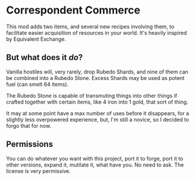 # Correspondent Commerce

This mod adds two items, and several new recipes involving them, to facilitate easier acquisition of resources in your world. It's heavily inspired by Equivalent Exchange.

## But what does it *do*?

Vanilla hostiles will, very rarely, drop Rubedo Shards, and nine of them can be combined into a Rubedo Stone. Excess Shards may be used as potent fuel (can smelt 64 items).

The Rubedo Stone is capable of transmuting things into other things if crafted together with certain items, like 4 iron into 1 gold, that sort of thing.

It may at some point have a max number of uses before it disappears, for a slightly less overpowered experience, but, I'm still a novice, so I decided to forgo that for now.

## Permissions

You can do whatever you want with this project, port it to forge, port it to other versions, expand it, mutilate it, what have you. No need to ask. The license is very permissive.
